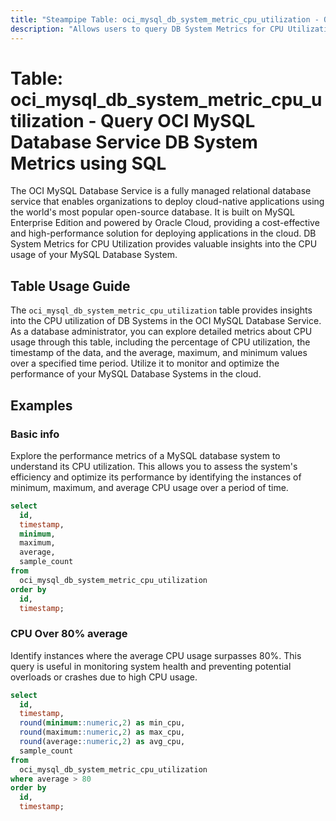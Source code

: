 ```yaml
---
title: "Steampipe Table: oci_mysql_db_system_metric_cpu_utilization - Query OCI MySQL Database Service DB System Metrics using SQL"
description: "Allows users to query DB System Metrics for CPU Utilization in the OCI MySQL Database Service."
---
```


# Table: oci_mysql_db_system_metric_cpu_utilization - Query OCI MySQL Database Service DB System Metrics using SQL

The OCI MySQL Database Service is a fully managed relational database service that enables organizations to deploy cloud-native applications using the world's most popular open-source database. It is built on MySQL Enterprise Edition and powered by Oracle Cloud, providing a cost-effective and high-performance solution for deploying applications in the cloud. DB System Metrics for CPU Utilization provides valuable insights into the CPU usage of your MySQL Database System.

## Table Usage Guide

The `oci_mysql_db_system_metric_cpu_utilization` table provides insights into the CPU utilization of DB Systems in the OCI MySQL Database Service. As a database administrator, you can explore detailed metrics about CPU usage through this table, including the percentage of CPU utilization, the timestamp of the data, and the average, maximum, and minimum values over a specified time period. Utilize it to monitor and optimize the performance of your MySQL Database Systems in the cloud.

## Examples

### Basic info
Explore the performance metrics of a MySQL database system to understand its CPU utilization. This allows you to assess the system's efficiency and optimize its performance by identifying the instances of minimum, maximum, and average CPU usage over a period of time.

```sql
select
  id,
  timestamp,
  minimum,
  maximum,
  average,
  sample_count
from
  oci_mysql_db_system_metric_cpu_utilization
order by
  id,
  timestamp;
```

### CPU Over 80% average
Identify instances where the average CPU usage surpasses 80%. This query is useful in monitoring system health and preventing potential overloads or crashes due to high CPU usage.

```sql
select
  id,
  timestamp,
  round(minimum::numeric,2) as min_cpu,
  round(maximum::numeric,2) as max_cpu,
  round(average::numeric,2) as avg_cpu,
  sample_count
from
  oci_mysql_db_system_metric_cpu_utilization
where average > 80
order by
  id,
  timestamp;
```
